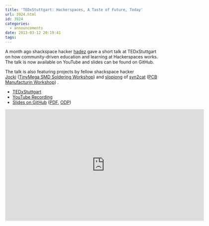 ```yaml
---
title: 'TEDxStuttgart: Hackerspaces, A Taste of Future, Today'
url: 3924.html
id: 3924
categories:
  - announcements
date: 2013-03-12 20:19:41
tags:
---
```


A month ago shackspace hacker [hadez](https://twitter.com/hdznrrd) gave a short talk at TEDxStuttgart on how community-driven education and learning at Hackerspaces works. The talk is now available on YouTube and slides can be found on GitHub.

The talk is also featuring projects by fellow shackspace hacker [Jocki](https://twitter.com/dop3j0e) ([TinyMega SMD Soldering Workshop](https://blog.shackspace.de/wiki/doku.php?id=project:tinymega)) and [slopjong](https://twitter.com/slopjong) of [syn2cat](http://www.hackerspace.lu/) ([PCB Manufacturin Workshop](http://slopjong.de/2012/11/29/etching-and-soldering-workshop-in-the-syn2cat-hackerspace/)) .

*   [TEDxStuttgart](http://tedxstuttgart.com/)
*   [<span style="line-height: 13px;">YouTube Recording</span>](http://www.youtube.com/watch?v=IWtxM3R5ENw)
*   [Slides on GitHub](https://github.com/shackspace/presentations/tree/master/TEDxStuttgart13) ([PDF](https://github.com/shackspace/presentations/blob/master/TEDxStuttgart13/tedxstuttgart.pdf?raw=true), [ODP](https://github.com/shackspace/presentations/blob/master/TEDxStuttgart13/tedxstuttgart.odp?raw=true))
<iframe src="http://www.youtube.com/embed/IWtxM3R5ENw?feature=player_detailpage" height="360" width="640" allowfullscreen="" frameborder="0"></iframe>